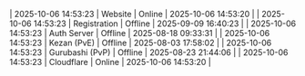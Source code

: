 | 2025-10-06 14:53:23 | Website | Online | 2025-10-06 14:53:20 |
| 2025-10-06 14:53:23 | Registration | Offline | 2025-09-09 16:40:23 |
| 2025-10-06 14:53:23 | Auth Server | Offline | 2025-08-18 09:33:31 |
| 2025-10-06 14:53:23 | Kezan (PvE) | Offline | 2025-08-03 17:58:02 |
| 2025-10-06 14:53:23 | Gurubashi (PvP) | Offline | 2025-08-23 21:44:06 |
| 2025-10-06 14:53:23 | Cloudflare | Online | 2025-10-06 14:53:20 |
